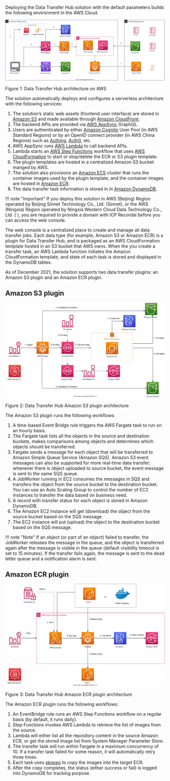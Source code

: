 Deploying the Data Transfer Hub solution with the default parameters builds the following environment in the AWS Cloud.

![architecture](./images/arch-global.svg)
      
Figure 1: Data Transfer Hub architecture on AWS

The solution automatically deploys and configures a serverless architecture with the following services: 

1.	The solution’s static web assets (frontend user interface) are stored in [Amazon S3][s3] and made available through [Amazon CloudFront][cloudfront].
2.	The backend APIs are provided via [AWS AppSync][appsync] GraphQL.
3.	Users are authenticated by either [Amazon Cognito][cognito] User Pool (in AWS Standard Regions) or by an OpenID connect provider (in AWS China Regions) such as [Authing](https://www.authing.cn/), [Auth0](https://auth0.com/), etc.
4.	AWS AppSync runs [AWS Lambda][lambda] to call backend APIs.
5.	Lambda starts an [AWS Step Functions][stepfunction] workflow that uses [AWS CloudFormation][cloudformation] to start or stop/delete the ECR or S3 plugin template.
6.	The plugin templates are hosted in a centralized Amazon S3 bucket manged by AWS.
7.	The solution also provisions an [Amazon ECS][ecs] cluster that runs the container images used by the plugin template, and the container images are hosted in [Amazon ECR][ecr].
8.	The data transfer task information is stored in in [Amazon DynamoDB][dynamodb].

!!! note "Important"
    If you deploy this solution in AWS (Beijing) Region operated by Beijing Sinnet Technology Co., Ltd. (Sinnet), or the AWS (Ningxia) Region operated by Ningxia Western Cloud Data Technology Co., Ltd. ( ), you are required to provide a domain with ICP Recordal before you can access the web console.

The web console is a centralized place to create and manage all data transfer jobs. Each data type (for example, Amazon S3 or Amazon ECR) is a plugin for Data Transfer Hub, and is packaged as an AWS CloudFormation template hosted in an S3 bucket that AWS owns. When the you create a transfer task, an AWS Lambda function initiates the Amazon CloudFormation template, and state of each task is stored and displayed in the DynamoDB tables.

As of December 2021, the solution supports two data transfer plugins: an Amazon S3 plugin and an Amazon ECR plugin. 

## Amazon S3 plugin

![s3-architecture-cn](./images/s3-arch.svg)

Figure 2: Data Transfer Hub Amazon S3 plugin architecture

The Amazon S3 plugin runs the following workflows:

1.	A time-based Event Bridge rule triggers the AWS Fargate task to run on an hourly basis. 
2.	The Fargate task lists all the objects in the source and destination
buckets, makes comparisons among objects and determines which objects should be transferred.
3.	Fargate sends a message for each object that will be transferred to Amazon Simple Queue Service (Amazon SQS). Amazon S3 event messages can also be supported for more real-time data transfer; whenever there is object uploaded to source bucket, the event message is sent to the same SQS queue.
4.	A JobWorker running in EC2 consumes the messages in SQS and transfers the object from the source bucket to the destination bucket. You can use an Auto Scaling Group to control the number of EC2 instances to transfer the data based on business need.
5.	A record with transfer status for each object is stored in Amazon DynamoDB. 
6.	The Amazon EC2 instance will get (download) the object from the source bucket based on the SQS message. 
7.	The EC2 instance will put (upload) the object to the destination bucket based on the SQS message. 


!!! note "Note"
    If an object (or part of an object) failed to transfer, the JobWorker releases the message in the queue, and the object is transferred again after the message is visible in the queue (default visibility timeout is set to 15 minutes). If the transfer fails again, the message is sent to the dead letter queue and a notification alarm is sent.

## Amazon ECR plugin

![ecr-architecture](./images/ecr-arch.svg)

Figure 3: Data Transfer Hub Amazon ECR plugin architecture

The Amazon ECR plugin runs the following workflows:

1.	An EventBridge rule runs an AWS Step Functions workflow on a regular basis (by default, it runs daily).
2.	Step Functions invokes AWS Lambda to retrieve the list of images from the source.
3.	Lambda will either list all the repository content in the source Amazon ECR, or get the stored image list from System Manager Parameter Store.
4.	The transfer task will run within Fargate in a maximum concurrency of 10. If a transfer task failed for some reason, it will automatically retry three times.
5.	Each task uses [skopeo](https://github.com/containers/skopeo) to copy the images into the target ECR.
6.	After the copy completes, the status (either success or fail) is logged into DynamoDB for tracking purpose.


[s3]:https://www.amazonaws.cn/s3/?nc1=h_ls
[cloudfront]:https://www.amazonaws.cn/cloudfront/?nc1=h_ls
[appsync]:https://www.amazonaws.cn/appsync/?nc1=h_ls
[cognito]:https://www.amazonaws.cn/cognito/?nc1=h_ls
[lambda]:https://www.amazonaws.cn/lambda/?nc1=h_ls
[stepfunction]:https://www.amazonaws.cn/step-functions/?nc1=h_ls
[cloudformation]:https://aws.amazon.com/cn/cloudformation/
[ecs]:https://aws.amazon.com/cn/ecs/
[ecr]:https://aws.amazon.com/cn/ecr/
[dynamodb]:https://www.amazonaws.cn/dynamodb/?nc1=h_ls